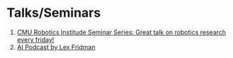 # Talks/Seminars 
1. [CMU Robotics Institude Seminar Series: Great talk on robotics research every friday!](https://www.youtube.com/watch?v=9Urn2kygoiE&list=PLCFD85BC79FE703DF)
2. [AI Podcast by Lex Fridman](https://www.youtube.com/watch?v=3t06ajvBtl0&list=PLrAXtmErZgOdP_8GztsuKi9nrraNbKKp4)
